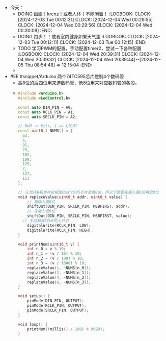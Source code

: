 - 今天：
	- DOING 画画！krenz！或者人体！不能闲着！
	  :LOGBOOK:
	  CLOCK: [2024-12-03 Tue 00:12:31]
	  CLOCK: [2024-12-04 Wed 00:29:55]
	  CLOCK: [2024-12-04 Wed 00:29:56]
	  CLOCK: [2024-12-04 Wed 00:30:09]
	  :END:
	- DOING 跑步！！或者室内健身如果天气差
	  :LOGBOOK:
	  CLOCK: [2024-12-03 Tue 00:12:11]
	  CLOCK: [2024-12-03 Tue 00:12:15]
	  :END:
	- TODO 学习PWM的配置，手动配置timer2，尝试一下各种配置
	  :LOGBOOK:
	  CLOCK: [2024-12-04 Wed 20:39:31]
	  CLOCK: [2024-12-04 Wed 20:39:32]
	  CLOCK: [2024-12-04 Wed 20:39:44]--[2024-12-05 Thu 08:54:48] =>  12:15:04
	  :END:
	-
- #EE #snippet/Arduino 两个74TC595芯片控制4个数码管
	- 高8位的后四位用来选数码管，低8位用来对应数码管的各段。
	- ```C++
	  #include <Arduino.h>
	  #include <LedControl.h>
	  
	  const auto DIN_PIN = A0;
	  const auto RCLK_PIN = A1;
	  const auto SRCLK_PIN = A2;
	  
	  // NUM -> bits, 1 == LIGHT
	  const uint8_t NUMS[] = { 
	    63,
	    6,
	    91,
	    79,
	    102,
	    109,
	    125,
	    7,
	    127,
	    111
	  };
	  
	  // 认为SER和单片机相连的这个595芯片是低8位，所以下面要先输入高8位再低8位
	  void replaceValue(uint8_t addr, uint8_t value) {
	      // 再输入高8位
	      shiftOut(DIN_PIN, SRCLK_PIN, MSBFIRST, addr);
	      // 先输入低8位
	      shiftOut(DIN_PIN, SRCLK_PIN, MSBFIRST, value);
	    // 手动触发RCLK的上升沿 
	      digitalWrite(RCLK_PIN, LOW);
	      digitalWrite(RCLK_PIN, HIGH);
	  }
	  
	  void printNum(uint16_t v) {
	      int n_0 = v % 10;
	      int n_1 = (v / 10) % 10;
	      int n_2 = (v / 100) % 10;
	      int n_3 = (v / 1000) % 10;
	      replaceValue(1, ~NUMS[n_0]);
	      replaceValue(2, ~NUMS[n_1]);
	      replaceValue(4, ~NUMS[n_2]);
	      replaceValue(8, ~NUMS[n_3]);
	  } 
	  
	  void setup() {
	      pinMode(DIN_PIN, OUTPUT);
	      pinMode(RCLK_PIN, OUTPUT);
	      pinMode(SRCLK_PIN, OUTPUT);
	  }
	  
	  void loop() {
	      printNum((millis() / 100) % 9999);
	  }
	  ```